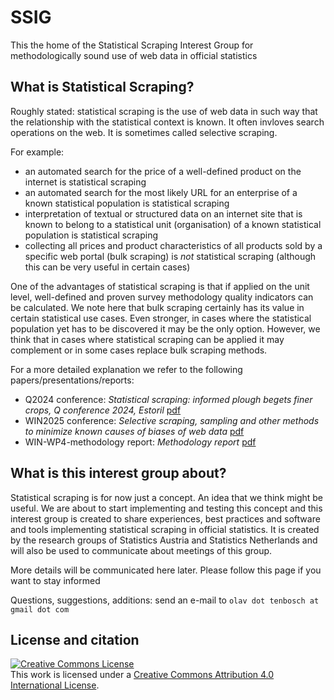 # SSIG
This the home of the Statistical Scraping Interest Group for methodologically sound use of web data in official statistics

## What is Statistical Scraping?

Roughly stated: statistical scraping is the use of web data in such way that the relationship with the statistical context is known.
It often invloves search operations on the web. It is sometimes called selective scraping.

For example:
- an automated search for the price of a well-defined product on the internet is statistical scraping
- an automated search for the most likely URL for an enterprise of a known statistical population is statistical scraping
- interpretation of textual or structured data on an internet site that is known to belong to a statistical unit (organisation) of a known statistical population is statistical scraping
- collecting all prices and product characteristics of all products sold by a specific web portal (bulk scraping) is *not* statistical scraping (although this can be very useful in certain cases)

One of the advantages of statistical scraping is that if applied on the unit level, well-defined and proven survey methodology quality indicators can be calculated.
We note here that bulk scraping certainly has its value in certain statistical use cases. Even stronger, in cases where the statistical population yet has to be discovered it may be the only option.
However, we think that in cases where statistical scraping can be applied it may complement or in some cases replace bulk scraping methods.   

For a more detailed explanation we refer to the following papers/presentations/reports:

 - Q2024 conference: *Statistical scraping: informed plough begets finer crops, Q conference 2024, Estoril* [pdf](https://www.researchgate.net/publication/380532685_Statistical_scraping_informed_plough_begets_finer_crops)
 - WIN2025 conference: *Selective scraping, sampling and other methods to minimize known causes of biases of web data* [pdf](https://win2025.stat.gov.pl/Content/Presentations/VI.1.%20Alexander%20Kowarik.pdf)
 - WIN-WP4-methodology report: *Methodology report* [pdf](https://github.com/WebIntelligenceNetwork/Deliverables/blob/119f7ca340f4438035201c82d20cec700df9a926/WP4/D4_6.pdf)

## What is this interest group about?

Statistical scraping is for now just a concept. An idea that we think might be useful.
We are about to start implementing and testing this concept and this interest group is created to share experiences, best practices and software and tools implementing statistical scraping in official statistics.
It is created by the research groups of Statistics Austria and Statistics Netherlands and will also be used to communicate about meetings of this group.

More details will be communicated here later.
Please follow this page if you want to stay informed

Questions, suggestions, additions: send an e-mail to `olav dot tenbosch at gmail dot com`



## License and citation

[![Creative Commons License](https://i.creativecommons.org/l/by/4.0/88x31.png)](http://creativecommons.org/licenses/by/4.0/)  
This work is licensed under a [Creative Commons Attribution 4.0 International License](http://creativecommons.org/licenses/by/4.0/).
